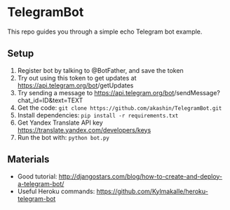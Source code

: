 # TelegramBot

This repo guides you through a simple echo Telegram bot example.

## Setup

1. Register bot by talking to @BotFather, and save the token
2. Try out using this token to get updates at https://api.telegram.org/bot<token>/getUpdates
3. Try sending a message to https://api.telegram.org/bot<token>/sendMessage?chat_id=ID&text=TEXT
4. Get the code: `git clone https://github.com/akashin/TelegramBot.git`
5. Install dependencies: `pip install -r requirements.txt`
6. Get Yandex Translate API key https://translate.yandex.com/developers/keys
7. Run the bot with: `python bot.py`

## Materials

- Good tutorial: http://djangostars.com/blog/how-to-create-and-deploy-a-telegram-bot/
- Useful Heroku commands: https://github.com/Kylmakalle/heroku-telegram-bot

